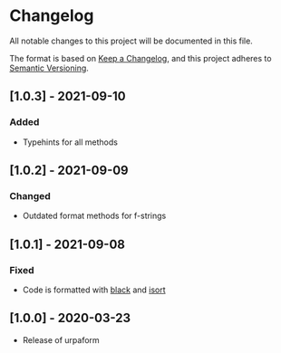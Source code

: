 # Changelog
All notable changes to this project will be documented in this file.

The format is based on [Keep a Changelog](https://keepachangelog.com/en/1.0.0/),
and this project adheres to [Semantic Versioning](https://semver.org/spec/v2.0.0.html).

## [1.0.3] - 2021-09-10

### Added

- Typehints for all methods

## [1.0.2] - 2021-09-09

### Changed

- Outdated format methods for f-strings

## [1.0.1] - 2021-09-08

### Fixed

- Code is formatted with [black](https://github.com/psf/black) and [isort](https://github.com/PyCQA/isort)

## [1.0.0] - 2020-03-23

- Release of urpaform